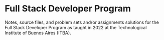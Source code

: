 # Full Stack Developer Program
Notes, source files, and problem sets and/or assignments solutions for the Full Stack Developer Program as taught in 2022 at the Technological Institute of Buenos Aires (ITBA).
